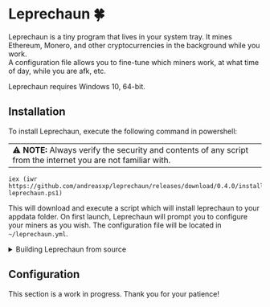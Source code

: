 # Leprechaun 🍀
Leprechaun is a tiny program that lives in your system tray. It mines Ethereum, Monero, and other cryptocurrencies in the background while you work.  
A configuration file allows you to fine-tune which miners work, at what time of day, while you are afk, etc.

Leprechaun requires Windows 10, 64-bit.

## Installation
To install Leprechaun, execute the following command in powershell:

<table><tr><td>
⚠️ <b>NOTE:</b> Always verify the security and contents of any script from the internet you are not familiar with.
</td></tr></table>

```
iex (iwr https://github.com/andreasxp/leprechaun/releases/download/0.4.0/install-leprechaun.ps1)
```
This will download and execute a script which will install leprechaun to your appdata folder. On first launch, Leprechaun will prompt you to configure your miners as you wish.
The configuration file will be located in `~/leprechaun.yml`.

<details><summary>Building Leprechaun from source</summary><p>
  
  Requirements: [python 3.9+](https://www.python.org/), [git](https://git-scm.com/)
  
  Leprechaun is a python package that can be run by itself, but is distributed by being "frozen" into an executable using [pyinstaller](https://www.pyinstaller.org/).
  Regardless of the way you want to run Leprechaun, you will need to clone this repository and run `pip install --editable` to obtain all the necessary packages automatically:
  ```
  $ git clone https://github.com/andreasxp/leprechaun
  $ cd leprechaun
  $ pip install --editable .
  ```
  
  After `pip install`, you can launch the package from command line as follows:
  ```
  $ python -m leprechaun      # Launch Leprechaun GUI
  $ leprechaun                # Launch Leprechaun GUI (alternative)
  
  $ python -m leprechaun.cli  # Launch Leprechaun CLI
  $ leprechaun-cli            # Launch Leprechaun CLI (alternative)
  ```
  Leprechaun CLI supports interaction using command line. Use `leprechaun-cli --help` to find out more.
  
  To freeze the python package into an executable, use the included script:
  ```
  $ python build.py
  ```
  The executables will be in the `dist` folder. To add shortcuts, launch at startup, or otherwise configure the application, use `leprechaun-cli.exe config <options>`.
  
</p></details>

## Configuration
This section is a work in progress. Thank you for your patience!
